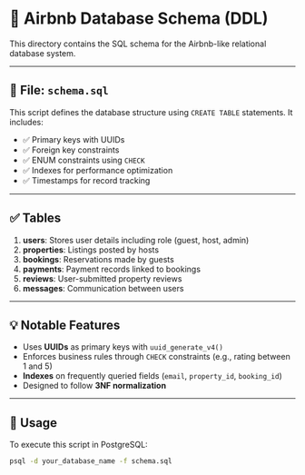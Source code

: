 # 📂 Airbnb Database Schema (DDL)

This directory contains the SQL schema for the Airbnb-like relational database system.

---

## 📘 File: `schema.sql`

This script defines the database structure using `CREATE TABLE` statements. It includes:

- ✅ Primary keys with UUIDs
- ✅ Foreign key constraints
- ✅ ENUM constraints using `CHECK`
- ✅ Indexes for performance optimization
- ✅ Timestamps for record tracking

---

## ✅ Tables

1. **users**: Stores user details including role (guest, host, admin)
2. **properties**: Listings posted by hosts
3. **bookings**: Reservations made by guests
4. **payments**: Payment records linked to bookings
5. **reviews**: User-submitted property reviews
6. **messages**: Communication between users

---

## 💡 Notable Features

- Uses **UUIDs** as primary keys with `uuid_generate_v4()`
- Enforces business rules through `CHECK` constraints (e.g., rating between 1 and 5)
- **Indexes** on frequently queried fields (`email`, `property_id`, `booking_id`)
- Designed to follow **3NF normalization**

---

## 🧪 Usage

To execute this script in PostgreSQL:

```bash
psql -d your_database_name -f schema.sql
